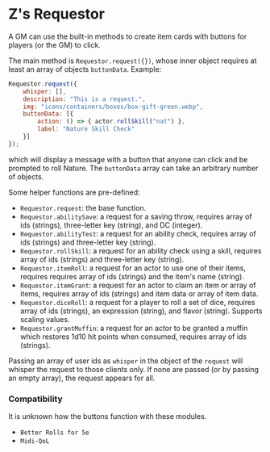 # Z's Requestor
A GM can use the built-in methods to create item cards with buttons for players (or the GM) to click.

The main method is `Requestor.request({})`, whose inner object requires at least an array of objects `buttonData`. Example:

```js
Requestor.request({
	whisper: [],
	description: "This is a request.",
	img: "icons/containers/boxes/box-gift-green.webp",
	buttonData: [{
		action: () => { actor.rollSkill("nat") },
		label: "Nature Skill Check"
	}]
});
```
which will display a message with a button that anyone can click and be prompted to roll Nature. The `buttonData` array can take an arbitrary number of objects.

Some helper functions are pre-defined:
* `Requestor.request`: the base function.
* `Requestor.abilitySave`: a request for a saving throw, requires array of ids (strings), three-letter key (string), and DC (integer).
* `Requestor.abilityTest`: a request for an ability check, requires array of ids (strings) and three-letter key (string).
* `Requestor.rollSkill`: a request for an ability check using a skill, requires array of ids (strings) and three-letter key (string).
* `Requestor.itemRoll`: a request for an actor to use one of their items, requires requires array of ids (strings) and the item's name (string).
* `Requestor.itemGrant`: a request for an actor to claim an item or array of items, requires array of ids (strings) and item data or array of item data.
* `Requestor.diceRoll`: a request for a player to roll a set of dice, requires array of ids (strings), an expression (string), and flavor (string). Supports scaling values.
* `Requestor.grantMuffin`: a request for an actor to be granted a muffin which restores 1d10 hit points when consumed, requires array of ids (strings).

Passing an array of user ids as `whisper` in the object of the `request` will whisper the request to those clients only. If none are passed (or by passing an empty array), the request appears for all.

### Compatibility
It is unknown how the buttons function with these modules.
* `Better Rolls for 5e`
* `Midi-QoL`